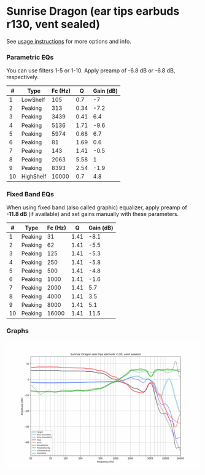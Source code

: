 # Sunrise Dragon (ear tips earbuds r130, vent sealed)
See [usage instructions](https://github.com/jaakkopasanen/AutoEq#usage) for more options and info.

### Parametric EQs
You can use filters 1-5 or 1-10. Apply preamp of -6.8 dB or -6.8 dB, respectively.

|   # | Type      |   Fc (Hz) |    Q |   Gain (dB) |
|-----|-----------|-----------|------|-------------|
|   1 | LowShelf  |       105 | 0.7  |        -7   |
|   2 | Peaking   |       313 | 0.34 |        -7.2 |
|   3 | Peaking   |      3439 | 0.41 |         6.4 |
|   4 | Peaking   |      5136 | 1.71 |        -9.6 |
|   5 | Peaking   |      5974 | 0.68 |         6.7 |
|   6 | Peaking   |        81 | 1.69 |         0.6 |
|   7 | Peaking   |       143 | 1.41 |        -0.5 |
|   8 | Peaking   |      2063 | 5.58 |         1   |
|   9 | Peaking   |      8393 | 2.54 |        -1.9 |
|  10 | HighShelf |     10000 | 0.7  |         4.8 |

### Fixed Band EQs
When using fixed band (also called graphic) equalizer, apply preamp of **-11.8 dB** (if available) and set gains manually with these parameters.

|   # | Type    |   Fc (Hz) |    Q |   Gain (dB) |
|-----|---------|-----------|------|-------------|
|   1 | Peaking |        31 | 1.41 |        -8.1 |
|   2 | Peaking |        62 | 1.41 |        -5.5 |
|   3 | Peaking |       125 | 1.41 |        -5.3 |
|   4 | Peaking |       250 | 1.41 |        -5.8 |
|   5 | Peaking |       500 | 1.41 |        -4.8 |
|   6 | Peaking |      1000 | 1.41 |        -1.6 |
|   7 | Peaking |      2000 | 1.41 |         5.7 |
|   8 | Peaking |      4000 | 1.41 |         3.5 |
|   9 | Peaking |      8000 | 1.41 |         5.1 |
|  10 | Peaking |     16000 | 1.41 |        11.5 |

### Graphs
![](./Sunrise%20Dragon%20(ear%20tips%20earbuds%20r130,%20vent%20sealed).png)

